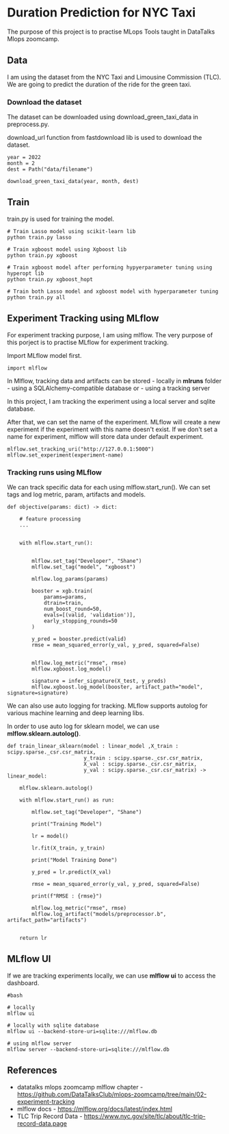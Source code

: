 # Duration Prediction for NYC Taxi 

The purpose of this project is to practise MLops Tools taught in DataTalks Mlops zoomcamp.

## Data

I am using the dataset from the NYC Taxi and Limousine Commission (TLC).
We are going to predict the duration of the ride for the green taxi. 

### Download the dataset
The dataset can be downloaded using download_green_taxi_data in preprocess.py.

download_url function from fastdownload lib is used to download the dataset.

```
year = 2022
month = 2
dest = Path("data/filename")

download_green_taxi_data(year, month, dest)

```

## Train

train.py is used for training the model.

```
# Train Lasso model using scikit-learn lib
python train.py lasso 

# Train xgboost model using Xgboost lib
python train.py xgboost

# Train xgboost model after performing hypyerparameter tuning using hyperopt lib
python train.py xgboost_hopt

# Train both Lasso model and xgboost model with hyperparameter tuning
python train.py all
```

## Experiment Tracking using MLflow
For experiment tracking purpose, I am using mlflow. The very purpose of this porject is to practise MLflow for experiment tracking. 

Import MLflow model first.
```
import mlflow
```
In Mlflow, tracking data and artifacts can be stored 
    - locally in **mlruns** folder
    - using a SQLAlchemy-compatible database or 
    - using a tracking server

In this project, I am tracking the experiment using a local server and sqlite database.

After that, we can set the name of the experiment. MLflow will  create a new experiment if the experiment with this name doesn't exist.
If we don't set a name for experiment, mlflow will store data under default experiment.

```
mlflow.set_tracking_uri("http://127.0.0.1:5000")
mlflow.set_experiment(experiment-name)
```

### Tracking runs using MLflow
We can track specific data for each using mlflow.start_run(). We can set tags and log metric, param, artifacts and models.

```
def objective(params: dict) -> dict:

    # feature processing
    ...


    with mlflow.start_run():

        
        mlflow.set_tag("Developer", "Shane")
        mlflow.set_tag("model", "xgboost")

        mlflow.log_params(params)
        
        booster = xgb.train(
            params=params,
            dtrain=train,
            num_boost_round=50,
            evals=[(valid, 'validation')],
            early_stopping_rounds=50
        )

        y_pred = booster.predict(valid)
        rmse = mean_squared_error(y_val, y_pred, squared=False)


        mlflow.log_metric("rmse", rmse)
        mlflow.xgboost.log_model()

        signature = infer_signature(X_test, y_preds)
        mlflow.xgboost.log_model(booster, artifact_path="model", signature=signature)
```

We can also use auto logging for tracking. 
MLflow supports autolog for various machine learning and deep learning libs.

In order to use auto log for sklearn model, we can use **mlflow.sklearn.autolog()**.

```
def train_linear_sklearn(model : linear_model ,X_train : scipy.sparse._csr.csr_matrix, 
                         y_train : scipy.sparse._csr.csr_matrix, 
                         X_val : scipy.sparse._csr.csr_matrix, 
                         y_val : scipy.sparse._csr.csr_matrix) -> linear_model:
    
    mlflow.sklearn.autolog()

    with mlflow.start_run() as run:

        mlflow.set_tag("Developer", "Shane")

        print("Training Model")

        lr = model()

        lr.fit(X_train, y_train)

        print("Model Training Done")

        y_pred = lr.predict(X_val)

        rmse = mean_squared_error(y_val, y_pred, squared=False)

        print(f"RMSE : {rmse}")

        mlflow.log_metric("rmse", rmse)
        mlflow.log_artifact("models/preprocessor.b", artifact_path="artifacts")


    return lr
```

## MLflow UI

If we are tracking experiments locally, we can use **mlflow ui** to access the dashboard.

```
#bash

# locally
mlflow ui 

# locally with sqlite database
mlflow ui --backend-store-uri=sqlite:///mlflow.db

# using mlflow server
mlflow server --backend-store-uri=sqlite:///mlflow.db

```

## References

- datatalks mlops zoomcamp mlflow chapter - https://github.com/DataTalksClub/mlops-zoomcamp/tree/main/02-experiment-tracking
- mlflow docs - https://mlflow.org/docs/latest/index.html
- TLC Trip Record Data - https://www.nyc.gov/site/tlc/about/tlc-trip-record-data.page